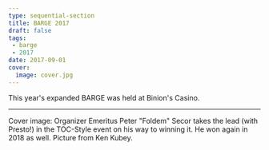```yaml
---
type: sequential-section
title: BARGE 2017
draft: false
tags:
 - barge
 - 2017
date: 2017-09-01
cover:
  image: cover.jpg
---
```


This year's expanded BARGE was held at Binion's Casino.

<!--more-->

-----

Cover image: Organizer Emeritus Peter "Foldem" Secor takes the lead (with Presto!) in the
TOC-Style event on his way to winning it.  He won again in 2018 as well.
Picture from Ken Kubey.

